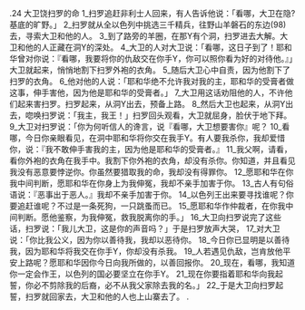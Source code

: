.24 
大卫饶扫罗的命 
1_扫罗追赶非利士人回来，有人告诉他说：「看哪，大卫在隐?基底的旷野。」 2_扫罗就从全以色列中挑选三千精兵，往野山羊磐石的东边(98)去，寻索大卫和他的人。 3_到了路旁的羊圈，在那Y有个洞，扫罗进去大解。大卫和他的人正藏在洞Y的深处。 4_大卫的人对大卫说：「看哪，这日子到了！耶和华曾对你说：『看哪，我要将你的仇敌交在你手Y，你可以照你看为好的对待他。』」大卫就起来，悄悄地割下扫罗外袍的衣角。 5_随后大卫心中自责，因为他割下了扫罗的衣角。 6_他对他的人说：「耶和华绝不允许我对我的主，耶和华的受膏者做这事，伸手害他，因为他是耶和华的受膏者。」 7_大卫用这话劝阻他的人，不许他们起来害扫罗。扫罗起来，从洞Y出去，预备上路。 
8_然后大卫也起来，从洞Y出去，唿唤扫罗说：「我主，我王！」扫罗回头观看，大卫就屈身，脸伏于地下拜。 9_大卫对扫罗说：「你为何听信人的谗言，说『看哪，大卫想要害你』呢？ 10_看哪，今日你亲眼看见，在洞中耶和华将你交在我手Y。有人要我杀你，我却爱惜你，说：『我不敢伸手害我的主，因为他是耶和华的受膏者。』 11_我父啊，请看，看你外袍的衣角在我手中。我割下你外袍的衣角，却没有杀你。你知道，并且看见我没有恶意要悖逆你。你虽然要猎取我的命，我却没有得罪你。 12_愿耶和华在你我中间判断，愿耶和华在你身上为我伸冤，我却不亲手加害于你。 13_古人有句俗语说：『恶事出于恶人。』我却不亲手加害于你。 14_以色列王出来要寻找谁呢？你要追赶谁呢？不过是一条死狗，一只跳蚤而已。 15_愿耶和华作仲裁者，在你我中间判断。愿他鉴察，为我伸冤，救我脱离你的手。」 
16_大卫向扫罗说完了这些话，扫罗说：「我儿大卫，这是你的声音吗？」于是扫罗放声大哭， 17_对大卫说：「你比我公义，因为你以善待我，我却以恶待你。 18_今日你已显明是以善待我，因为耶和华将我交在你手Y，你却没有杀我。 19_人若遇见仇敌，岂肯放他平安上路呢？愿耶和华因你今日向我所做的，以善回报你。 20_现在，看哪，我知道你一定会作王，以色列的国必要坚立在你手Y。 21_现在你要指着耶和华向我起誓，你必不剪除我的后裔，必不从我父家除去我的名。」 22_于是大卫向扫罗起誓，扫罗就回家去，大卫和他的人也上山寨去了。 
  .